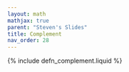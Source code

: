 ```yaml
---
layout: math
mathjax: true
parent: "Steven's Slides"
title: Complement
nav_order: 28
---
```


{% include defn_complement.liquid %}